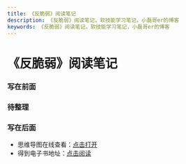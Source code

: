 ```yaml
---
title: 《反脆弱》阅读笔记
description: 《反脆弱》阅读笔记，软技能学习笔记，小磊哥er的博客
keywords: 《反脆弱》阅读笔记，软技能学习笔记，小磊哥er的博客
--- 
```


# 《反脆弱》阅读笔记

### 写在前面

### 待整理

### 写在后面
- 思维导图在线查看：[点击打开](/softskill_notes/attachment/56.《反脆弱》.svg)
- 得到电子书地址：[点击阅读](https://www.dedao.cn/ebook/detail?id=R2BeEdA94ma8x6VX2zLjQBNq5dKveMw1LL3JZPAO1lGbpRyYgonDEr97kMoLmlba)